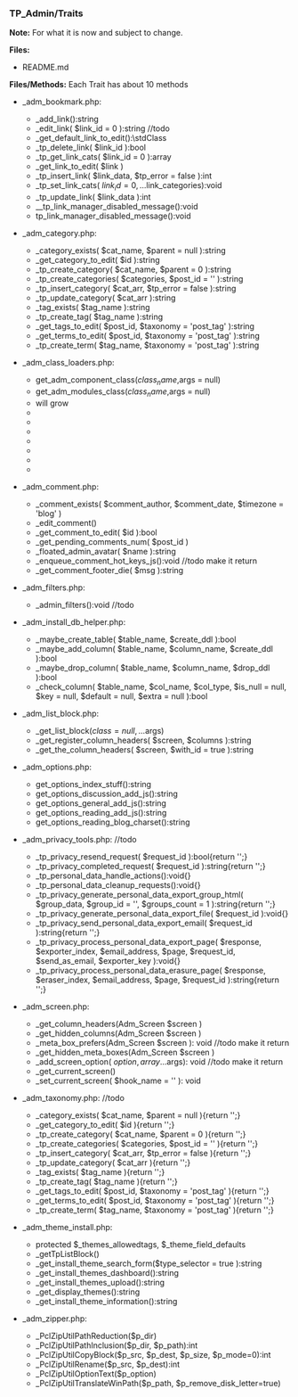 ### TP_Admin/Traits

**Note:** For what it is now and subject to change. 

**Files:** 
- README.md

**Files/Methods:** Each Trait has about 10 methods

- _adm_bookmark.php: 	
	* _add_link():string 
	* _edit_link( $link_id = 0 ):string //todo  
	* _get_default_link_to_edit():\stdClass 
	* _tp_delete_link( $link_id ):bool 
	* _tp_get_link_cats( $link_id = 0 ):array 
	* _get_link_to_edit( $link ) 
	* _tp_insert_link( $link_data, $tp_error = false ):int 
	* _tp_set_link_cats( $link_id = 0, ...$link_categories):void 
	* _tp_update_link( $link_data ):int 
	* __tp_link_manager_disabled_message():void 
	* tp_link_manager_disabled_message():void 

- _adm_category.php: 	
	* _category_exists( $cat_name, $parent = null ):string 
	* _get_category_to_edit( $id ):string 
	* _tp_create_category( $cat_name, $parent = 0 ):string 
	* _tp_create_categories( $categories, $post_id = '' ):string 
	* _tp_insert_category( $cat_arr, $tp_error = false ):string 
	* _tp_update_category( $cat_arr ):string 
	* _tag_exists( $tag_name ):string 
	* _tp_create_tag( $tag_name ):string 
	* _get_tags_to_edit( $post_id, $taxonomy = 'post_tag' ):string 
	* _get_terms_to_edit( $post_id, $taxonomy = 'post_tag' ):string 
	* _tp_create_term( $tag_name, $taxonomy = 'post_tag' ):string 

- _adm_class_loaders.php: 	
	* get_adm_component_class($class_name,$args = null) 
	* get_adm_modules_class($class_name,$args = null) 
	* will grow 
	*  
	*  
	*  
	*  
	*  
	*  
	*  

- _adm_comment.php: 	
	* _comment_exists( $comment_author, $comment_date, $timezone = 'blog' ) 
	* _edit_comment() 
	* _get_comment_to_edit( $id ):bool 
	* _get_pending_comments_num( $post_id ) 
	* _floated_admin_avatar( $name ):string 
	* _enqueue_comment_hot_keys_js():void //todo make it return
	* _get_comment_footer_die( $msg ):string 

- _adm_filters.php: 	
	* _admin_filters():void //todo 

- _adm_install_db_helper.php: 	
	* _maybe_create_table( $table_name, $create_ddl ):bool 
	* _maybe_add_column( $table_name, $column_name, $create_ddl ):bool 
	* _maybe_drop_column( $table_name, $column_name, $drop_ddl ):bool 
	* _check_column( $table_name, $col_name, $col_type, $is_null = null, $key = null, $default = null, $extra = null ):bool 

- _adm_list_block.php: 	
	* _get_list_block($class = null,...$args) 
	* _get_register_column_headers( $screen, $columns ):string 
	* _get_the_column_headers( $screen, $with_id = true ):string 

- _adm_options.php: 	
	* get_options_index_stuff():string 
	* get_options_discussion_add_js():string 
	* get_options_general_add_js():string 
	* get_options_reading_add_js():string 
	* get_options_reading_blog_charset():string 

- _adm_privacy_tools.php: //todo	
	* _tp_privacy_resend_request( $request_id ):bool{return '';} 
	* _tp_privacy_completed_request( $request_id ):string{return '';} 
	* _tp_personal_data_handle_actions():void{} 
	* _tp_personal_data_cleanup_requests():void{} 
	* _tp_privacy_generate_personal_data_export_group_html( $group_data, $group_id = '', $groups_count = 1 ):string{return '';} 
	* _tp_privacy_generate_personal_data_export_file( $request_id ):void{} 
	* _tp_privacy_send_personal_data_export_email( $request_id ):string{return '';} 
	* _tp_privacy_process_personal_data_export_page( $response, $exporter_index, $email_address, $page, $request_id, $send_as_email, $exporter_key ):void{} 
	* _tp_privacy_process_personal_data_erasure_page( $response, $eraser_index, $email_address, $page, $request_id ):string{return '';} 

- _adm_screen.php: 	
	* _get_column_headers(Adm_Screen $screen ) 
	* _get_hidden_columns(Adm_Screen $screen ) 
	* _meta_box_prefers(Adm_Screen $screen ): void //todo make it return
	* _get_hidden_meta_boxes(Adm_Screen $screen ) 
	* _add_screen_option( $option,array ...$args): void //todo make it return 
	* _get_current_screen() 
	* _set_current_screen( $hook_name = '' ): void 

- _adm_taxonomy.php: //todo	
	* _category_exists( $cat_name, $parent = null ){return '';} 
	* _get_category_to_edit( $id ){return '';} 
	* _tp_create_category( $cat_name, $parent = 0 ){return '';} 
	* _tp_create_categories( $categories, $post_id = '' ){return '';} 
	* _tp_insert_category( $cat_arr, $tp_error = false ){return '';} 
	* _tp_update_category( $cat_arr ){return '';} 
	* _tag_exists( $tag_name ){return '';} 
	* _tp_create_tag( $tag_name ){return '';} 
	* _get_tags_to_edit( $post_id, $taxonomy = 'post_tag' ){return '';} 
	* _get_terms_to_edit( $post_id, $taxonomy = 'post_tag' ){return '';} 
	* _tp_create_term( $tag_name, $taxonomy = 'post_tag' ){return '';} 

- _adm_theme_install.php: 	
	* protected $_themes_allowedtags, $_theme_field_defaults 
	* _getTpListBlock() 
	* _get_install_theme_search_form($type_selector = true ):string 
	* _get_install_themes_dashboard():string 
	* _get_install_themes_upload():string 
	* _get_display_themes():string 
	* _get_install_theme_information():string 

- _adm_zipper.php: 	
	* _PclZipUtilPathReduction($p_dir) 
	* _PclZipUtilPathInclusion($p_dir, $p_path):int 
	* _PclZipUtilCopyBlock($p_src, $p_dest, $p_size, $p_mode=0):int 
	* _PclZipUtilRename($p_src, $p_dest):int 
	* _PclZipUtilOptionText($p_option) 
	* _PclZipUtilTranslateWinPath($p_path, $p_remove_disk_letter=true) 

